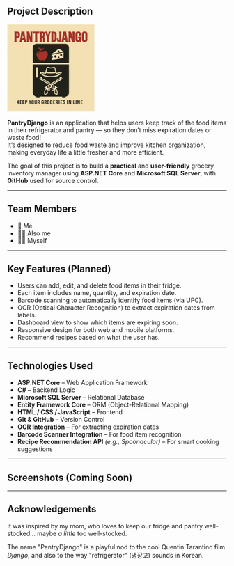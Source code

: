 ## Project Description
<p>
  <img src="./logo.png" alt="PantryDjango Logo" width="200"/>
</p>

**PantryDjango** is an application that helps users keep track of the food items in their refrigerator and pantry — so they don’t miss expiration dates or waste food!  
It’s designed to reduce food waste and improve kitchen organization, making everyday life a little fresher and more efficient.

The goal of this project is to build a **practical** and **user-friendly** grocery inventory manager using **ASP.NET Core** and **Microsoft SQL Server**, with **GitHub** used for source control.

---
## Team Members

- 🙋 Me  
- 🙋‍♀️ Also me  
- 🙋‍♂️ Myself  

---

## Key Features (Planned)

- Users can add, edit, and delete food items in their fridge.
- Each item includes name, quantity, and expiration date.
- Barcode scanning to automatically identify food items (via UPC).
- OCR (Optical Character Recognition) to extract expiration dates from labels.
- Dashboard view to show which items are expiring soon.
- Responsive design for both web and mobile platforms.
- Recommend recipes based on what the user has.

---

## Technologies Used

- **ASP.NET Core** – Web Application Framework  
- **C#** – Backend Logic  
- **Microsoft SQL Server** – Relational Database  
- **Entity Framework Core** – ORM (Object-Relational Mapping)  
- **HTML / CSS / JavaScript** – Frontend  
- **Git & GitHub** – Version Control  
- **OCR Integration** – For extracting expiration dates  
- **Barcode Scanner Integration** – For food item recognition  
- **Recipe Recommendation API** *(e.g., Spoonacular)* – For smart cooking suggestions  

---

## Screenshots (Coming Soon)



---
## Acknowledgements

It was inspired by my mom, who loves to keep our fridge and pantry well-stocked... maybe *a little* too well-stocked.   

The name "PantryDjango" is a playful nod to the cool Quentin Tarantino film *Django*, and also to the way "refrigerator" (냉장고) sounds in Korean.




